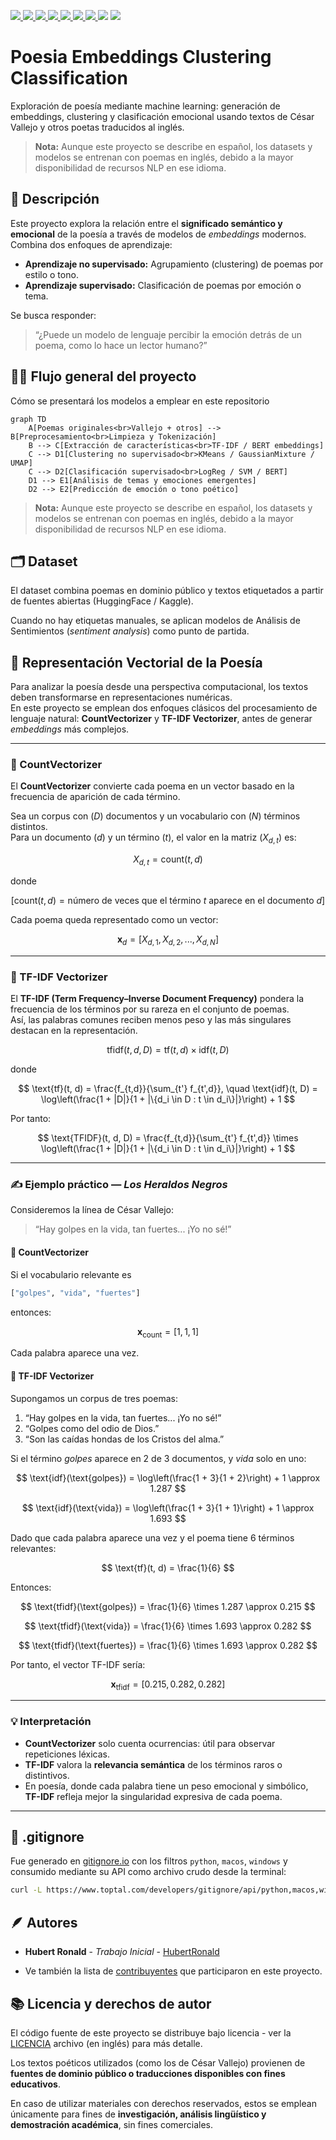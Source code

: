 <p align="left">
    <a href="https://www.python.org/" target="_blank">
        <img src="https://img.shields.io/badge/python-3670A0?style=flat-square&logo=python&logoColor=ffdd54" />
        </a>
    <a href="https://pytorch.org/" target="_blank">
        <img src="https://img.shields.io/badge/PyTorch-red.svg?logo=pytorch?style=flat-square&logoColor=white" />
    </a>
    <a href="https://huggingface.co/" target="_blank">
        <img src="https://img.shields.io/badge/Transformers-yellow.svg?logo=huggingface?style=flat-square&logoColor=white" />
    </a>
    <a href="https://scikit-learn.org/" target="_blank">
        <img src="https://img.shields.io/badge/scikit--learn-orange.svg?logo=scikit-learn?style=flat-square&logoColor=white" />
    </a>
    <a href="https://pandas.pydata.org/" target="_blank">
        <img src="https://img.shields.io/badge/Pandas-DataFrames-green.svg?logo=pandas?style=flat-square&logoColor=white" />
    </a>
    <a href="https://hub.docker.com/r/google/cloud-sdk" target="_blank">
        <img src="https://img.shields.io/badge/docker-%230db7ed.svg?style=flat-square&logo=docker&logoColor=white" />
    </a>
    <a href="https://code.visualstudio.com/download" target="_blank">
        <img src="https://img.shields.io/badge/Visual%20Studio%20Code-007ACC?logo=visualstudiocode&logoColor=fff&flat-square=plastic" />
    </a>
    <img src="https://img.shields.io/github/last-commit/HubertRonald/PoesiaEmbeddingsClusteringClassification?style=flat-square" />
    <img src="https://img.shields.io/github/commit-activity/t/HubertRonald/PoesiaEmbeddingsClusteringClassification?style=flat-square&color=dodgerblue" />
</p>

# Poesia Embeddings Clustering Classification
Exploración de poesía mediante machine learning: generación de embeddings, clustering y clasificación emocional usando textos de César Vallejo y otros poetas traducidos al inglés.

> **Nota:** Aunque este proyecto se describe en español, los datasets y modelos se entrenan con poemas en inglés, debido a la mayor disponibilidad de recursos NLP en ese idioma.

## 📖 Descripción
Este proyecto explora la relación entre el **significado semántico y emocional** de la poesía a través de modelos de *embeddings* modernos.  
Combina dos enfoques de aprendizaje:

- **Aprendizaje no supervisado:** Agrupamiento (clustering) de poemas por estilo o tono.  
- **Aprendizaje supervisado:** Clasificación de poemas por emoción o tema.

Se busca responder:  
> “¿Puede un modelo de lenguaje percibir la emoción detrás de un poema, como lo hace un lector humano?”

## 🧪🧠 Flujo general del proyecto

Cómo se presentará los modelos a emplear en este repositorio

```mermaid
graph TD
    A[Poemas originales<br>Vallejo + otros] --> B[Preprocesamiento<br>Limpieza y Tokenización]
    B --> C[Extracción de características<br>TF-IDF / BERT embeddings]
    C --> D1[Clustering no supervisado<br>KMeans / GaussianMixture / UMAP]
    C --> D2[Clasificación supervisado<br>LogReg / SVM / BERT]
    D1 --> E1[Análisis de temas y emociones emergentes]
    D2 --> E2[Predicción de emoción o tono poético]
```

> **Nota:** Aunque este proyecto se describe en español, los datasets y modelos se entrenan con poemas en inglés, debido a la mayor disponibilidad de recursos NLP en ese idioma.

## 🗂️ Dataset
El dataset combina poemas en dominio público y textos etiquetados a partir de fuentes abiertas (HuggingFace / Kaggle).  

Cuando no hay etiquetas manuales, se aplican modelos de Análisis de Sentimientos (*sentiment analysis*) como punto de partida.

## 🧮 Representación Vectorial de la Poesía

Para analizar la poesía desde una perspectiva computacional, los textos deben transformarse en representaciones numéricas.  
En este proyecto se emplean dos enfoques clásicos del procesamiento de lenguaje natural: **CountVectorizer** y **TF-IDF Vectorizer**, antes de generar *embeddings* más complejos.

---

### 🔹 CountVectorizer

El **CountVectorizer** convierte cada poema en un vector basado en la frecuencia de aparición de cada término.

Sea un corpus con $( D )$ documentos y un vocabulario con $( N )$ términos distintos.  
Para un documento $( d )$ y un término $( t )$, el valor en la matriz $( X_{d,t} )$ es:

$$
X_{d,t} = \text{count}(t, d)
$$

donde

$$[
\text{count}(t, d) = \text{número de veces que el término } t \text{ aparece en el documento } d
]$$

Cada poema queda representado como un vector:

$$
\mathbf{x}_d = [X_{d,1}, X_{d,2}, ..., X_{d,N}]
$$

---

### 🔹 TF-IDF Vectorizer

El **TF-IDF (Term Frequency–Inverse Document Frequency)** pondera la frecuencia de los términos por su rareza en el conjunto de poemas.  
Así, las palabras comunes reciben menos peso y las más singulares destacan en la representación.

$$
\text{tfidf}(t, d, D) = \text{tf}(t, d) \times \text{idf}(t, D)
$$

donde

$$
\text{tf}(t, d) = \frac{f_{t,d}}{\sum_{t'} f_{t',d}}, \quad
\text{idf}(t, D) = \log\left(\frac{1 + |D|}{1 + |\{d_i \in D : t \in d_i\}|}\right) + 1
$$

Por tanto:

$$
\text{TFIDF}(t, d, D) = \frac{f_{t,d}}{\sum_{t'} f_{t',d}} \times \log\left(\frac{1 + |D|}{1 + |\{d_i \in D : t \in d_i\}|}\right) + 1
$$

---

### ✍️ Ejemplo práctico — *Los Heraldos Negros*

Consideremos la línea de César Vallejo:

> “Hay golpes en la vida, tan fuertes... ¡Yo no sé!”

#### 🧩 CountVectorizer
Si el vocabulario relevante es  

```python
["golpes", "vida", "fuertes"]
```

entonces:

$$
\mathbf{x}_{\text{count}} = [1, 1, 1]
$$

Cada palabra aparece una vez.

#### 🧩 TF-IDF Vectorizer

Supongamos un corpus de tres poemas:

1. “Hay golpes en la vida, tan fuertes... ¡Yo no sé!”
2. “Golpes como del odio de Dios.”
3. “Son las caídas hondas de los Cristos del alma.”

Si el término *golpes* aparece en 2 de 3 documentos, y *vida* solo en uno:

$$
\text{idf}(\text{golpes}) = \log\left(\frac{1 + 3}{1 + 2}\right) + 1 \approx 1.287
$$

$$
\text{idf}(\text{vida}) = \log\left(\frac{1 + 3}{1 + 1}\right) + 1 \approx 1.693
$$

Dado que cada palabra aparece una vez y el poema tiene 6 términos relevantes:

$$
\text{tf}(t, d) = \frac{1}{6}
$$

Entonces:

$$
\text{tfidf}(\text{golpes}) = \frac{1}{6} \times 1.287 \approx 0.215
$$

$$
\text{tfidf}(\text{vida}) = \frac{1}{6} \times 1.693 \approx 0.282
$$

$$
\text{tfidf}(\text{fuertes}) = \frac{1}{6} \times 1.693 \approx 0.282
$$

Por tanto, el vector TF-IDF sería:

$$
\mathbf{x}_{\text{tfidf}} = [0.215, 0.282, 0.282]
$$

---

### 💡 Interpretación

- **CountVectorizer** solo cuenta ocurrencias: útil para observar repeticiones léxicas.
- **TF-IDF** valora la **relevancia semántica** de los términos raros o distintivos.
- En poesía, donde cada palabra tiene un peso emocional y simbólico, **TF-IDF** refleja mejor la singularidad expresiva de cada poema.

---



## 🔹 .gitignore

Fue generado en [gitignore.io](https://www.toptal.com/developers/gitignore/) con los filtros `python`, `macos`, `windows` y consumido mediante su API como archivo crudo desde la terminal:

```bash
curl -L https://www.toptal.com/developers/gitignore/api/python,macos,windows > .gitignore
```

## 🪶 Autores

- **Hubert Ronald** - *Trabajo Inicial* - [HubertRonald](https://github.com/HubertRonald)

- Ve también la lista de [contribuyentes](https://github.com/HubertRonald/PoesiaEmbeddingsClusteringClassification/contributors) que participaron en este proyecto.


## 📚 Licencia y derechos de autor

El código fuente de este proyecto se distribuye bajo licencia - ver la [LICENCIA](LICENSE) archivo (en inglés) para más detalle.

Los textos poéticos utilizados (como los de César Vallejo) provienen de **fuentes de dominio público o traducciones disponibles con fines educativos**.

En caso de utilizar materiales con derechos reservados, estos se emplean únicamente para fines de **investigación, análisis lingüístico y demostración académica**, sin fines comerciales.